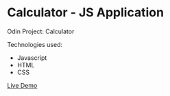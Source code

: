 # Calculator - JS Application
Odin Project: Calculator

Technologies used:
* Javascript
* HTML
* CSS

<a href="https://catalinbroinas.github.io/calculator/" target="_blank">Live Demo</a>

